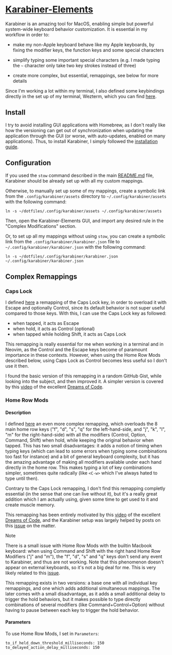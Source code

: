 # [Karabiner-Elements](https://karabiner-elements.pqrs.org/)

Karabiner is an amazing tool for MacOS, enabling simple but powerful system-wide keyboard behavior
customization. It is essential in my workflow in order to:

- make my non-Apple keyboard behave like my Apple keyboards, by fixing the modifier keys, the
  function keys and some special characters

- simplify typing some important special characters (e.g. I made typing the `~` character only take
  two key strokes instead of three)

- create more complex, but essential, remappings, see below for more details

Since I'm working a lot within my terminal, I also defined some keybindings directly in the set up
of my terminal, Wezterm, which you can find [here](config/wezterm/keys.lua).

## Install

I try to avoid installing GUI applications with Homebrew, as I don't really like how the versioning
can get out of synchronization when updating the application through the GUI (or worse, with
auto-updates, enabled on many applications). Thus, to install Karabiner, I simply followed the
[installation guide](https://karabiner-elements.pqrs.org/docs/getting-started/installation/).

## Configuration

If you used the `stow` command described in the main [README.md](/README.md) file, Karabiner should
be already set up with all my custom mappings.

Otherwise, to manually set up some of my mappings, create a symbolic link from the
`.config/karabiner/assets` directory to `~/.config/karabiner/assets` with the following command:

```shell
ln -s ~/dotfiles/.config/karabiner/assets ~/.config/karabiner/assets
```

Then, open the Karabiner-Elements GUI, and import any desired rule in the "Complex Modifications"
section.

Or, to set up all my mappings without using `stow`, you can create a symbolic link from the
`.config/karabiner/karabiner.json` file to `~/.config/karabiner/karabiner.json` with the following
command:

```shell
ln -s ~/dotfiles/.config/karabiner/karabiner.json ~/.config/karabiner/karabiner.json
```

## Complex Remappings

### Caps Lock

I defined [here](.config/karabiner/assets/complex_modifications/caps_lock.json) a remapping of the
Caps Lock key, in order to overload it with Escape and optionally Control, since its default
behavior is not super useful compared to those keys. With this, I can use the Caps Lock key as
followed:

- when tapped, it acts as Escape
- when hold, it acts as Control (optional)
- when tapped while holding Shift, it acts as Caps Lock

This remapping is really essential for me when working in a terminal and in Neovim, as the Control
and the Escape keys become of paramount importance in these contexts. However, when using the Home
Row Mods described below, using Caps Lock as Control becomes less useful so I don't use it then.

I found the basic version of this remapping in a random GitHub Gist, while looking into the subject,
and then improved it. A simpler version is covered by this
[video](https://www.youtube.com/watch?v=XuQVbZ0wENE) of the excellent
[Dreams of Code](https://www.youtube.com/@dreamsofcode).

### Home Row Mods

#### Description

I defined [here](.config/karabiner/assets/complex_modifications/home_row_mods.json) an even more
complex remapping, which overloads the 8 main home row keys ("f", "d", "s", "q" for the
left-hand-side, and "j", "k", "l", "m" for the right-hand-side) with all the modifiers (Control,
Option, Command, Shift) when hold, while keeping the original behavior when tapped. This has two
small disadvantages: it adds a notion of timing when typing keys (which can lead to some errors when
typing some combinations too fast for instance) and a bit of general keyboard complexity, but it has
the amazing advantage of making all modifiers available under each hand directly in the home row.
This makes typing a lot of key combinations simpler, sometimes quite radically (like `<C-w>` which
I've always hated to type until then).

Contrary to the Caps Lock remapping, I don't find this remapping completly essential (in the sense
that one can live without it), but it's a really great addition which I am actually using, given
some time to get used to it and create muscle memory.

This remapping has been entirely motivated by this
[video](https://www.youtube.com/watch?v=sLWQ4Gx88h4&t=913s) of the excellent
[Dreams of Code](https://www.youtube.com/@dreamsofcode), and the Karabiner setup was largely helped
by posts on this [issue](https://github.com/pqrs-org/Karabiner-Elements/issues/3559) on the matter.

> [!NOTE]
>
> There is a small issue with Home Row Mods with the builtin Macbook keyboard: when using Command
> and Shift with the right hand Home Row Modifiers ("j" and "m"), the "f", "d", "s" and "q" keys
> don't send any event to Karabiner, and thus are not working. Note that this phenomenon doesn't
> appear on external keyboards, so it's not a big deal for me. This is very likely related to this
> [issue](https://github.com/pqrs-org/Karabiner-Elements/issues/3113).

This remapping exists in two versions: a base one with all individual key remappings, and one which
adds additional simultaneous mappings. The later comes with a small disadvantage, as it adds a small
additional delay to trigger the hold behaviors, but it makes possible to type directly combinations
of several modifiers (like Command+Control+Option) without having to pause between each key to
trigger the hold behavior.

#### Parameters

To use Home Row Mods, I set in `Parameters`:

```text
to_if_held_down_threshold_milliseconds: 150
to_delayed_action_delay_milliseconds: 150
```
